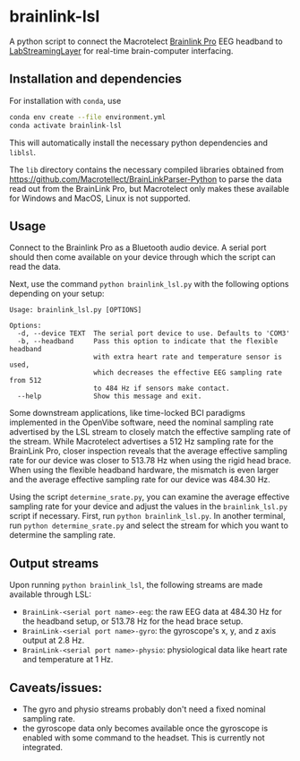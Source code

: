 # brainlink-lsl


A python script to connect the Macrotelect
[Brainlink Pro](https://o.macrotellect.com/BrainLinkPro.html) EEG headband to
[LabStreamingLayer](https://labstreaminglayer.readthedocs.io/)
for real-time brain-computer interfacing.

## Installation and dependencies


For installation with `conda`, use
```sh
conda env create --file environment.yml
conda activate brainlink-lsl
```
This will automatically install the necessary python dependencies and `liblsl`.

The `lib` directory contains the necessary compiled libraries obtained from
https://github.com/Macrotellect/BrainLinkParser-Python to parse the data read
out from the BrainLink Pro, but Macrotelect only makes these available for
Windows and MacOS, Linux is not supported.

## Usage

Connect to the Brainlink Pro as a Bluetooth audio device. A serial port should then
come available on your device through which the script can read the data.

Next, use the command `python brainlink_lsl.py` with the following options depending
on your setup:
```
Usage: brainlink_lsl.py [OPTIONS]

Options:
  -d, --device TEXT  The serial port device to use. Defaults to 'COM3'
  -b, --headband     Pass this option to indicate that the flexible headband
                     with extra heart rate and temperature sensor is used,
                     which decreases the effective EEG sampling rate from 512
                     to 484 Hz if sensors make contact.
  --help             Show this message and exit.
```

Some downstream applications, like time-locked BCI paradigms implemented in the
OpenVibe software, need the nominal sampling rate advertised by
the LSL stream to closely match the effective sampling rate of the stream.
While Macrotelect advertises a 512 Hz sampling rate for the BrainLink Pro,
closer inspection reveals that the average effective sampling rate for our device was closer to 513.78 Hz
when using the rigid head brace. When using the flexible headband hardware, the
mismatch is even larger and the average effective sampling rate for our device
was 484.30 Hz.

Using the script `determine_srate.py`, you can examine the average
effective sampling rate for your device and adjust the values in the `brainlink_lsl.py` script if necessary.
First, run `python brainlink_lsl.py`. In another terminal, run `python determine_srate.py`
and select the stream for which you want to determine the sampling rate.

## Output streams

Upon running `python brainlink_lsl`, the following streams are made available through LSL:
* `BrainLink-<serial port name>-eeg`: the raw EEG data at 484.30 Hz for the headband setup, or 513.78 Hz for the head brace setup.
* `BrainLink-<serial port name>-gyro`: the gyroscope's x, y, and z axis output at 2.8 Hz.
* `BrainLink-<serial port name>-physio`: physiological data like heart rate and
   temperature at 1 Hz.

## Caveats/issues:
* The gyro and physio streams probably don't need a fixed nominal sampling rate.
* the gyroscope data only becomes available once the gyroscope is enabled with
  some command to the headset. This is currently not integrated.
